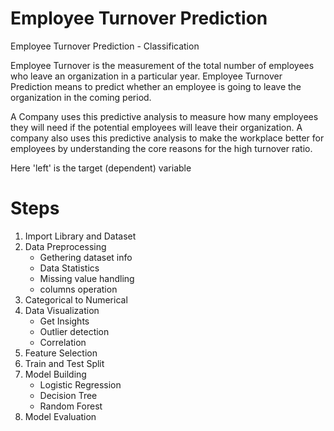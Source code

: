 # Employee Turnover Prediction
Employee Turnover Prediction -  Classification

Employee Turnover is the measurement of the total number of employees who leave an organization in a particular year. Employee Turnover Prediction means to predict whether an employee is going to leave the organization in the coming period.<br>

A Company uses this predictive analysis to measure how many employees they will need if the potential employees will leave their organization. A company also uses this predictive analysis to make the workplace better for employees by understanding the core reasons for the high turnover ratio.<br>

Here 'left' is the target (dependent) variable <br>

# Steps

1. Import Library and Dataset
2. Data Preprocessing
    - Gethering dataset info
    - Data Statistics
    - Missing value handling 
    - columns operation
3. Categorical to Numerical 
4. Data Visualization
    - Get Insights
    - Outlier detection
    - Correlation 
5. Feature Selection
6. Train and Test Split
7. Model Building
    - Logistic Regression
    - Decision Tree
    - Random Forest
8. Model Evaluation
